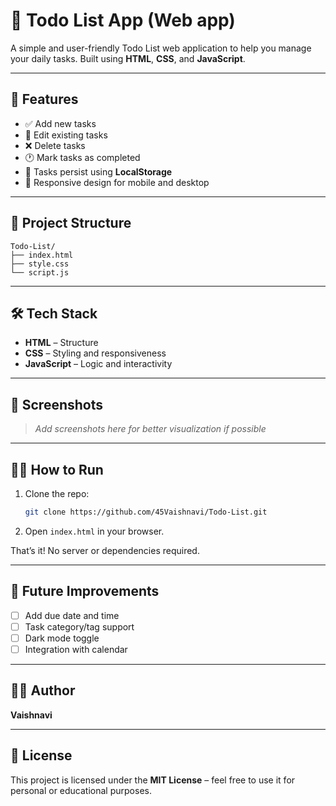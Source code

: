 
# 📝 Todo List App (Web app)

A simple and user-friendly Todo List web application to help you manage your daily tasks. Built using **HTML**, **CSS**, and **JavaScript**.


---

## 🚀 Features

- ✅ Add new tasks
- 📝 Edit existing tasks
- ❌ Delete tasks
- 🕐 Mark tasks as completed
- 💾 Tasks persist using **LocalStorage**
- 📱 Responsive design for mobile and desktop

---

## 📂 Project Structure

```
Todo-List/
├── index.html
├── style.css
└── script.js
```

---

## 🛠️ Tech Stack

- **HTML** – Structure
- **CSS** – Styling and responsiveness
- **JavaScript** – Logic and interactivity

---

## 📸 Screenshots

> _Add screenshots here for better visualization if possible_

---

## 🧑‍💻 How to Run

1. Clone the repo:
   ```bash
   git clone https://github.com/45Vaishnavi/Todo-List.git
   ```

2. Open `index.html` in your browser.

That’s it! No server or dependencies required.

---

## 📌 Future Improvements

- [ ] Add due date and time
- [ ] Task category/tag support
- [ ] Dark mode toggle
- [ ] Integration with calendar

---

## 🙋‍♀️ Author

**Vaishnavi**  

---

## 🪪 License

This project is licensed under the **MIT License** – feel free to use it for personal or educational purposes.
